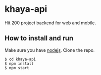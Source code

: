 # khaya-api
Hit 200 project backend for web and mobile.

## How to install and run

Make sure you have [nodejs](https://nodejs.org). Clone the repo.

```
$ cd khaya-api
$ npm install
$ npm start
```

